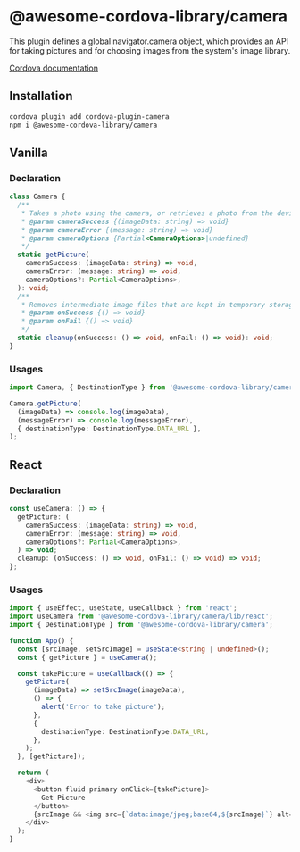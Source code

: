 # @awesome-cordova-library/camera

This plugin defines a global navigator.camera object, which provides an API for taking pictures and for choosing images from the system's image library.

[Cordova documentation](https://cordova.apache.org/docs/en/11.x/reference/cordova-plugin-camera/index.html#module_CameraPopoverHandle)

## Installation

```sh
cordova plugin add cordova-plugin-camera
npm i @awesome-cordova-library/camera
```

## Vanilla

### Declaration

```typescript
class Camera {
  /**
   * Takes a photo using the camera, or retrieves a photo from the device's image gallery. The image is passed to the success callback as a Base64-encoded String, or as the URI for the image file.
   * @param cameraSuccess {(imageData: string) => void}
   * @param cameraError {(message: string) => void}
   * @param cameraOptions {Partial<CameraOptions>|undefined}
   */
  static getPicture(
    cameraSuccess: (imageData: string) => void,
    cameraError: (message: string) => void,
    cameraOptions?: Partial<CameraOptions>,
  ): void;
  /**
   * Removes intermediate image files that are kept in temporary storage after calling camera.getPicture. Applies only when the value of Camera.sourceType equals Camera.PictureSourceType.CAMERA and the Camera.destinationType equals Camera.DestinationType.FILE_URI.
   * @param onSuccess {() => void}
   * @param onFail {() => void}
   */
  static cleanup(onSuccess: () => void, onFail: () => void): void;
}
```

### Usages

```typescript
import Camera, { DestinationType } from '@awesome-cordova-library/camera';

Camera.getPicture(
  (imageData) => console.log(imageData),
  (messageError) => console.log(messageError),
  { destinationType: DestinationType.DATA_URL },
);
```

## React

### Declaration

```typescript
const useCamera: () => {
  getPicture: (
    cameraSuccess: (imageData: string) => void,
    cameraError: (message: string) => void,
    cameraOptions?: Partial<CameraOptions>,
  ) => void;
  cleanup: (onSuccess: () => void, onFail: () => void) => void;
};
```

### Usages

```typescript
import { useEffect, useState, useCallback } from 'react';
import useCamera from '@awesome-cordova-library/camera/lib/react';
import { DestinationType } from '@awesome-cordova-library/camera';

function App() {
  const [srcImage, setSrcImage] = useState<string | undefined>();
  const { getPicture } = useCamera();

  const takePicture = useCallback(() => {
    getPicture(
      (imageData) => setSrcImage(imageData),
      () => {
        alert('Error to take picture');
      },
      {
        destinationType: DestinationType.DATA_URL,
      },
    );
  }, [getPicture]);

  return (
    <div>
      <button fluid primary onClick={takePicture}>
        Get Picture
      </button>
      {srcImage && <img src={`data:image/jpeg;base64,${srcImage}`} alt="" />}
    </div>
  );
}
```
